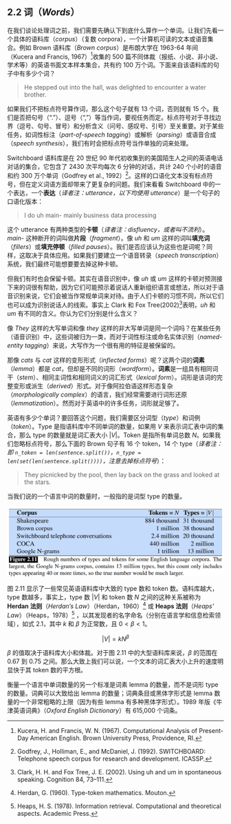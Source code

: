 ## 2.2 词（*Words*）

在我们谈论处理词之前，我们需要先确认下到底什么算作一个单词。让我们先看一个具体的语料库（*corpus*）（复数 corpora），一个计算机可读的文本或语音集合。例如 Brown 语料库（*Brown corpus*）是布朗大学在 1963-64 年间（Kucera and Francis, 1967）[^1]收集的 500 篇不同体裁（报纸、小说、非小说、学术等）的英语书面文本样本集合，共有约 100 万个词。下面来自该语料库的句子中有多少个词？

> He stepped out into the hall, was delighted to encounter a water brother.

如果我们不把标点符号算作词，那么这个句子就有 13 个词，否则就有 15 个。我们是否把句号（“.”）、逗号（“,”）等当作词，要视任务而定。标点符号对于寻找边界（逗号、句号、冒号）和分析含义（问号、感叹号、引号）至关重要。对于某些任务，如词性标注（*part-of-speech tagging*）或解析（*parsing*）或语音合成（*speech synthesis*），我们有时会把标点符号当作单独的词来处理。

Switchboard 语料库是在 20 世纪 90 年代初收集到的美国陌生人之间的英语电话对话的集合，它包含了 2430 次平均每次 6 分钟的对话，共计 240 个小时的语音和约 300 万个单词（Godfrey et al., 1992）[^2]。这样的口语化文本没有标点符号，但在定义词语方面却带来了更复杂的问题。我们来看看 Switchboard 中的一个表达，一个**表达**（*译者注：utterance，以下均使用 utterance*）是一个句子的口语化版本：

> I do uh main- mainly business data processing

这个 utterance 有两种类型的**卡顿**（*译者注：disfluency，或者叫不流利*）。*main-* 这种断开的词叫做**片段**（*fragment*）。像 *uh* 和 *um* 这样的词叫**填充词**（*fillers*）或**填充停顿**（*filled pauses*）。我们是否应该认为这些也是词呢？同样，这取决于具体应用。如果我们要建立一个语音转录（*speech transcription*）系统，我们最终可能想要要去掉这种卡顿。

但我们有时也会保留卡顿。其实在语音识别中，像 *uh* 或 *um* 这样的卡顿对预测接下来的词很有帮助，因为它们可能预示着说话人重新组织语言或想法，所以对于语音识别来说，它们会被当作常规单词来对待。由于人们卡顿的习惯不同，所以它们也可以成为识别说话人的线索。事实上 Clark 和 Fox Tree(2002)[^3]表明，*uh* 和 *um* 有不同的含义。你认为它们分别是什么含义？

像 *They* 这样的大写单词和像 *they* 这样的非大写单词是同一个词吗？在某些任务（语音识别）中，这些词被归为一类，而对于词性标注或命名实体识别（*named-entity tagging*）来说，大写作为一个很有用的特征是被保留的。

那像 *cats* 与 *cat* 这样的变形形式（*inflected forms*）呢？这两个词的**词素**（*lemma*）都是 *cat*，但却是不同的词形（*wordform*）。**词素**是一组具有相同词干（*stem*）、相同主词性和相同词义的词汇形式（*lexical form*）。词形是该词的完整变形或派生（*derived*）形式。对于像阿拉伯语这样形态复杂（*morphologically complex*）的语言，我们经常需要进行词形还原（*lemmatization*）。然而对于英语中的许多任务，词形就足够了。

英语有多少个单词？要回答这个问题，我们需要区分词型（*type*）和词例（*token*）。Type 是指语料库中不同单词的数量，如果用 $V$ 来表示词汇表中词的集合，那么 type 的数量就是词汇表大小 $|V|$。Token 是指所有单词总数 $N$。如果我们忽略标点符号，那么下面的 Brown 句子有 16 个 token，14 个 type（*译者注：即 `n_token = len(sentence.split())`，`n_type = len(set(len(sentence.split())))`，注意去掉标点符号*）：

> They picnicked by the pool, then lay back on the grass and looked at the stars.

当我们说的一个语言中词的数量时，一般指的是词型 type 的数量。

![Fig 2.11](assets/fig2.11.png)

图 2.11 显示了一些常见英语语料库中大致的 type 数和 token 数。语料库越大，type 数越多，事实上，type 数 $|V|$ 和 token 数 $N$ 之间的这种关系被称为 **Herdan 法则**（*Herdan’s Law*）（Herdan，1960）[^4] 或 **Heaps 法则**（*Heaps’ Law*）（Heaps，1978）[^5] ，以其发现者的名字命名（分别在语言学和信息检索领域），如式 2.1，其中 $k$ 和 $\beta$ 为正常数，且 $0 \lt \beta \lt 1$。

$$|V| = kN^\beta \tag{2.1}$$

$\beta$ 的值取决于语料库大小和体裁。对于图 2.11 中的大型语料库来说，$\beta$ 的范围在 0.67 到 0.75 之间。那么大致上我们可以说，一个文本的词汇表大小上升的速度明显快于其 token 数的平方根。

衡量一个语言中单词数量的另一个标准是词素 lemma 的数量，而不是词形 type 的数量。词典可以大致给出 lemma 的数量；词典条目或黑体字形式是 lemma 数量的一个非常粗略的上限（因为有些 lemma 有多种黑体字形式）。1989 年版《牛津英语词典》（*Oxford English Dictionary*）有 615,000 个词条。

[^1]: Kucera, H. and Francis, W. N. (1967). Computational Analysis of Present-Day American English. Brown University Press, Providence, RI.  
[^2]: Godfrey, J., Holliman, E., and McDaniel, J. (1992). SWITCHBOARD: Telephone speech corpus for research and development. ICASSP.  
[^3]: Clark, H. H. and Fox Tree, J. E. (2002). Using uh and um in spontaneous speaking. Cognition 84, 73–111.  
[^4]: Herdan, G. (1960). Type-token mathematics. Mouton.  
[^5]: Heaps, H. S. (1978). Information retrieval. Computational and theoretical aspects. Academic Press.  

